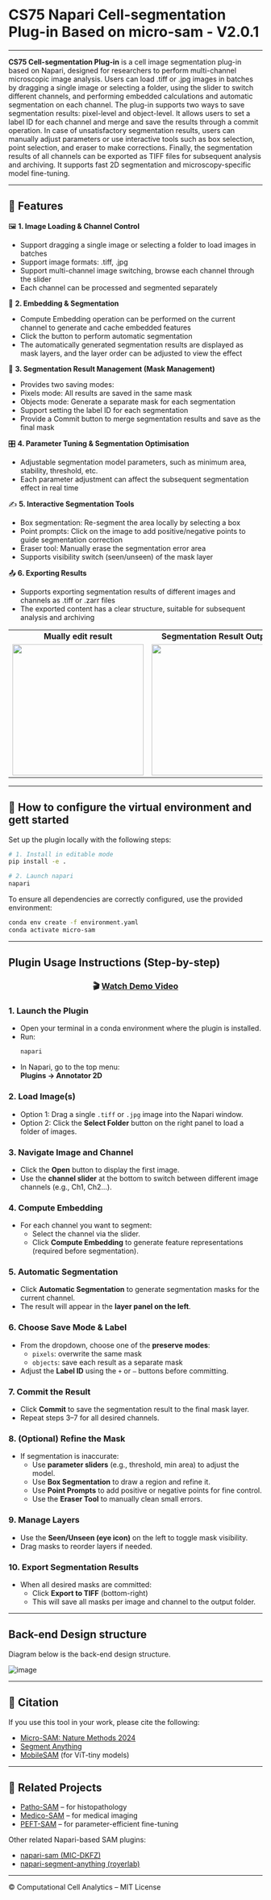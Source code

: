 # CS75 Napari Cell-segmentation Plug-in Based on micro-sam - V2.0.1

---

**CS75 Cell-segmentation Plug-in** is a cell image segmentation plug-in based on Napari, designed for researchers to perform multi-channel microscopic image analysis. Users can load .tiff or .jpg images in batches by dragging a single image or selecting a folder, using the slider to switch different channels, and performing embedded calculations and automatic segmentation on each channel. The plug-in supports two ways to save segmentation results: pixel-level and object-level. It allows users to set a label ID for each channel and merge and save the results through a commit operation. In case of unsatisfactory segmentation results, users can manually adjust parameters or use interactive tools such as box selection, point selection, and eraser to make corrections. Finally, the segmentation results of all channels can be exported as TIFF files for subsequent analysis and archiving. It supports fast 2D segmentation and microscopy-specific model fine-tuning.

---

## 🔧 Features

🖼️ **1. Image Loading & Channel Control**
- Support dragging a single image or selecting a folder to load images in batches
- Support image formats: .tiff, .jpg
- Support multi-channel image switching, browse each channel through the slider
- Each channel can be processed and segmented separately

🧠 **2. Embedding & Segmentation**
- Compute Embedding operation can be performed on the current channel to generate and cache embedded features
- Click the button to perform automatic segmentation
- The automatically generated segmentation results are displayed as mask layers, and the layer order can be adjusted to view the effect

💾 **3. Segmentation Result Management (Mask Management)**
- Provides two saving modes:
- Pixels mode: All results are saved in the same mask
- Objects mode: Generate a separate mask for each segmentation
- Support setting the label ID for each segmentation
- Provide a Commit button to merge segmentation results and save as the final mask

🎛️ **4. Parameter Tuning & Segmentation Optimisation**
- Adjustable segmentation model parameters, such as minimum area, stability, threshold, etc.
- Each parameter adjustment can affect the subsequent segmentation effect in real time

✍️ **5. Interactive Segmentation Tools**
- Box segmentation: Re-segment the area locally by selecting a box
- Point prompts: Click on the image to add positive/negative points to guide segmentation correction
- Eraser tool: Manually erase the segmentation error area
- Supports visibility switch (seen/unseen) of the mask layer

📤 **6. Exporting Results**
- Supports exporting segmentation results of different images and channels as .tiff or .zarr files
- The exported content has a clear structure, suitable for subsequent analysis and archiving

<table>
  <tr>
    <td align="center"><strong>Mually edit result</strong></td>
    <td align="center"><strong>Segmentation Result Output</strong></td>
    <td align="center"><strong>Ground Truth Mask</strong></td>
  </tr>
  <tr>
    <td align="center">
      <img src="https://github.com/computational-cell-analytics/micro-sam/assets/4263537/d04cb158-9f5b-4460-98cd-023c4f19cccd" width="260"/>
    </td>
    <td align="center">
      <img src="https://github.com/user-attachments/assets/31ff6e8d-d492-4a96-a1e3-439004c06578" width="260"/>
    </td>
    <td align="center">
      <img src="https://github.com/user-attachments/assets/f97398fa-0772-4e7e-8e2a-ff9be29ed8fc" width="260"/>
    </td>
  </tr>
</table>


---

## 🚀 How to configure the virtual environment and gett started

Set up the plugin locally with the following steps:

```bash
# 1. Install in editable mode
pip install -e .

# 2. Launch napari
napari
```

To ensure all dependencies are correctly configured, use the provided environment:

```bash
conda env create -f environment.yaml
conda activate micro-sam
```

---

## Plugin Usage Instructions (Step-by-step)
<h3 align="center">
  🎬 <a href="https://drive.google.com/file/d/1FJJZ33FNlg_Vs_phBEoJkK253cs2C7MK/view?usp=drive_link" target="_blank">Watch Demo Video</a>
</h3>


### 1. **Launch the Plugin**
- Open your terminal in a conda environment where the plugin is installed.
- Run:
  ```bash
  napari
  ```
- In Napari, go to the top menu:  
  **Plugins → Annotator 2D**


### 2. **Load Image(s)**
- Option 1: Drag a single `.tiff` or `.jpg` image into the Napari window.  
- Option 2: Click the **Select Folder** button on the right panel to load a folder of images.


### 3. **Navigate Image and Channel**
- Click the **Open** button to display the first image.
- Use the **channel slider** at the bottom to switch between different image channels (e.g., Ch1, Ch2...).


### 4. **Compute Embedding**
- For each channel you want to segment:
  - Select the channel via the slider.
  - Click **Compute Embedding** to generate feature representations (required before segmentation).


### 5. **Automatic Segmentation**
- Click **Automatic Segmentation** to generate segmentation masks for the current channel.
- The result will appear in the **layer panel on the left**.


### 6. **Choose Save Mode & Label**
- From the dropdown, choose one of the **preserve modes**:
  - `pixels`: overwrite the same mask
  - `objects`: save each result as a separate mask
- Adjust the **Label ID** using the `+` or `–` buttons before committing.


### 7. **Commit the Result**
- Click **Commit** to save the segmentation result to the final mask layer.
- Repeat steps 3–7 for all desired channels.


### 8. **(Optional) Refine the Mask**
- If segmentation is inaccurate:
  - Use **parameter sliders** (e.g., threshold, min area) to adjust the model.
  - Use **Box Segmentation** to draw a region and refine it.
  - Use **Point Prompts** to add positive or negative points for fine control.
  - Use the **Eraser Tool** to manually clean small errors.


### 9. **Manage Layers**
- Use the **Seen/Unseen (eye icon)** on the left to toggle mask visibility.
- Drag masks to reorder layers if needed.


### 10. **Export Segmentation Results**
- When all desired masks are committed:
  - Click **Export to TIFF** (bottom-right)  
  - This will save all masks per image and channel to the output folder.


---

## Back-end Design structure

Diagram below is the back-end design structure.

![image](https://github.com/user-attachments/assets/3338eba4-7d5e-4322-af25-23dc1a7d56c8)

---


## 📖 Citation

If you use this tool in your work, please cite the following:

- [Micro-SAM: Nature Methods 2024](https://www.nature.com/articles/s41592-024-02580-4)  
- [Segment Anything](https://arxiv.org/abs/2304.02643)  
- [MobileSAM](https://arxiv.org/abs/2306.14289) (for ViT-tiny models)

---

## 🔬 Related Projects

- [Patho-SAM](https://github.com/computational-cell-analytics/patho-sam) – for histopathology
- [Medico-SAM](https://github.com/computational-cell-analytics/medico-sam) – for medical imaging
- [PEFT-SAM](https://github.com/computational-cell-analytics/peft-sam) – for parameter-efficient fine-tuning

Other related Napari-based SAM plugins:
- [napari-sam (MIC-DKFZ)](https://github.com/MIC-DKFZ/napari-sam)
- [napari-segment-anything (royerlab)](https://github.com/royerlab/napari-segment-anything)

---

© Computational Cell Analytics – MIT License
